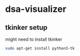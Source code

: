 # dsa-visualizer


## tkinker setup
might need to install tkinker
```bash
sudo apt-get install python3-tk
```

